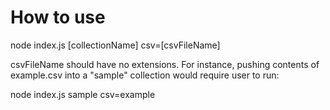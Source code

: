 # How to use
node index.js [collectionName] csv=[csvFileName]

csvFileName should have no extensions. For instance, pushing contents of example.csv into a "sample" collection would require user to run:

node index.js sample csv=example
